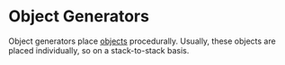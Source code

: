 # Object Generators

Object generators place [objects] procedurally. Usually, these objects are placed individually, so on a stack-to-stack basis.

[objects]: /into-the-woods/object
